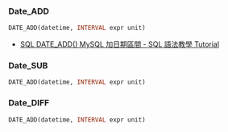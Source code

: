 
### Date_ADD

```SQL
DATE_ADD(datetime, INTERVAL expr unit)
```

- [SQL DATE_ADD() MySQL 加日期區間 - SQL 語法教學 Tutorial](https://www.fooish.com/sql/mysql-date_add-function.html)

### Date_SUB

```sql
DATE_ADD(datetime, INTERVAL expr unit)
```


### Date_DIFF

```sql
DATE_ADD(datetime, INTERVAL expr unit)
```